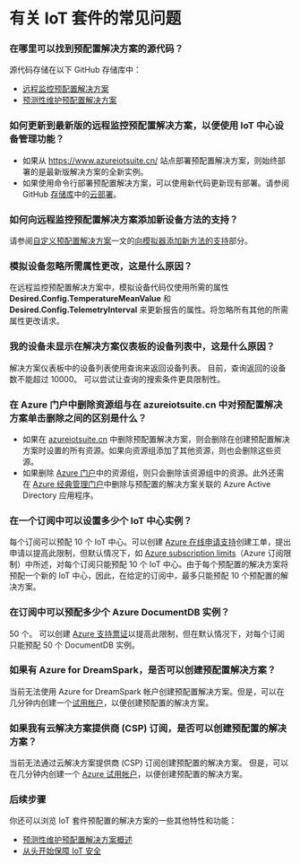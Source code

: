 <properties
    pageTitle="Azure IoT 套件常见问题 | Azure"
    description="有关 IoT 套件的常见问题"
    services=""
    suite="iot-suite"
    documentationcenter=""
    author="dominicbetts"
    manager="timlt"
    editor="" />
<tags
    ms.assetid="cb537749-a8a1-4e53-b3bf-f1b64a38188a"
    ms.service="iot-suite"
    ms.devlang="na"
    ms.topic="article"
    ms.tgt_pltfrm="na"
    ms.workload="na"
    ms.date="05/15/2017"
    wacn.date="06/13/2017"
    ms.author="v-yiso"
    ms.translationtype="Human Translation"
    ms.sourcegitcommit="4a18b6116e37e365e2d4c4e2d144d7588310292e"
    ms.openlocfilehash="a65a3da51532f8102655a85f15630a703d56d769"
    ms.lasthandoff="05/19/2017" />

# <a name="frequently-asked-questions-for-iot-suite"></a>有关 IoT 套件的常见问题

### <a name="where-can-i-find-the-source-code-for-the-preconfigured-solutions"></a>在哪里可以找到预配置解决方案的源代码？
源代码存储在以下 GitHub 存储库中：

 - [远程监控预配置解决方案][lnk-remote-monitoring-github]
 - [预测性维护预配置解决方案][lnk-predictive-maintenance-github]

### <a name="how-do-i-update-to-the-latest-version-of-the-remote-monitoring-preconfigured-solution-that-uses-the-iot-hub-device-management-features"></a>如何更新到最新版的远程监控预配置解决方案，以便使用 IoT 中心设备管理功能？
* 如果从 https://www.azureiotsuite.cn/ 站点部署预配置解决方案，则始终部署的是最新版解决方案的全新实例。
* 如果使用命令行部署预配置解决方案，可以使用新代码更新现有部署。请参阅 GitHub [存储库][lnk-remote-monitoring-github]中的[云部署][lnk-cloud-deployment]。

### <a name="how-can-i-add-support-for-a-new-device-method-to-the-remote-monitoring-preconfigured-solution"></a>如何向远程监控预配置解决方案添加新设备方法的支持？
请参阅[自定义预配置解决方案][lnk-customize]一文的[向模拟器添加新方法的支持][lnk-add-method]部分。

### <a name="the-simulated-device-is-ignoring-my-desired-property-changes-why"></a>模拟设备忽略所需属性更改，这是什么原因？
在远程监控预配置解决方案中，模拟设备代码仅使用所需的属性 **Desired.Config.TemperatureMeanValue** 和 **Desired.Config.TelemetryInterval** 来更新报告的属性。将忽略所有其他的所需属性更改请求。

### <a name="my-device-does-not-appear-in-the-list-of-devices-in-the-solution-dashboard-why"></a>我的设备未显示在解决方案仪表板的设备列表中，这是什么原因？
解决方案仪表板中的设备列表使用查询来返回设备列表。 目前，查询返回的设备数不能超过 10000。 可以尝试让查询的搜索条件更具限制性。

### <a name="whats-the-difference-between-deleting-a-resource-group-in-the-azure-portal-and-clicking-delete-on-a-preconfigured-solution-in-azureiotsuitecom"></a>在 Azure 门户中删除资源组与在 azureiotsuite.cn 中对预配置解决方案单击删除之间的区别是什么？
* 如果在 [azureiotsuite.cn][lnk-azureiotsuite] 中删除预配置解决方案，则会删除在创建预配置解决方案时设置的所有资源。如果向资源组添加了其他资源，则也会删除这些资源。
* 如果删除 [Azure 门户][lnk-azure-portal]中的资源组，则只会删除该资源组中的资源。此外还需在 [Azure 经典管理门户][lnk-classic-portal]中删除与预配置的解决方案关联的 Azure Active Directory 应用程序。

### <a name="how-many-iot-hub-instances-can-i-provision-in-a-subscription"></a>在一个订阅中可以设置多少个 IoT 中心实例？
每个订阅可以预配 10 个 IoT 中心。可以创建 [Azure 在线申请支持](/support/support-ticket-form/?l=zh-cn)创建工单，提出申请以提高此限制，但默认情况下，如 [Azure subscription limits][link-azuresublimits]（Azure 订阅限制）中所述，对每个订阅只能预配 10 个 IoT 中心。由于每个预配置的解决方案将预配一个新的 IoT 中心，因此，在给定的订阅中，最多只能预配 10 个预配置的解决方案。

### <a name="how-many-azure-document-db-instances-can-i-provision-in-a-subscription"></a>在订阅中可以预配多少个 Azure DocumentDB 实例？

50 个。 可以创建 [Azure 支持票证][link-azuresupportticket]以提高此限制，但在默认情况下，对每个订阅只能预配 50 个 DocumentDB 实例。 






### <a name="can-i-create-a-preconfigured-solution-if-i-have-microsoft-azure-for-dreamspark"></a> 如果有 Azure for DreamSpark，是否可以创建预配置解决方案？
当前无法使用 Azure for DreamSpark 帐户创建预配置解决方案。但是，可以在几分钟内创建一个[试用帐户][1rmb-trial]，以便创建预配置的解决方案。

### <a name="can-i-create-a-preconfigured-solution-if-i-have-cloud-solution-provider-csp-subscription"></a>如果我有云解决方案提供商 (CSP) 订阅，是否可以创建预配置的解决方案？
当前无法通过云解决方案提供商 (CSP) 订阅创建预配置的解决方案。 但是，可以在几分钟内创建一个 [Azure 试用帐户][1rmb-trial]，以便创建预配置的解决方案。

### <a name="next-steps"></a>后续步骤
你还可以浏览 IoT 套件预配置的解决方案的一些其他特性和功能：

- [预测性维护预配置解决方案概述][lnk-predictive-overview]
- [从头开始保障 IoT 安全][lnk-security-groundup]

[lnk-predictive-overview]: /documentation/articles/iot-suite-predictive-overview/
[lnk-security-groundup]: /documentation/articles/securing-iot-ground-up/
[link-azuresupportticket]: https://portal.azure.cn/#blade/Microsoft_Azure_Support/HelpAndSupportBlade 
[link-azuresublimits]: /documentation/articles/azure-subscription-service-limits/#iot-hub-limits
[lnk-azure-portal]: https://portal.azure.cn
[lnk-azureiotsuite]: https://www.azureiotsuite.cn/
[lnk-classic-portal]: https://manage.windowsazure.cn
[lnk-remote-monitoring-github]: https://github.com/Azure/azure-iot-remote-monitoring
[1rmb-trial]: /pricing/1rmb-trial
[lnk-delete-aad-tennant]: http://blogs.msdn.com/b/ericgolpe/archive/2015/04/30/walkthrough-of-deleting-an-azure-ad-tenant.aspx
[lnk-cloud-deployment]: https://github.com/Azure/azure-iot-remote-monitoring/blob/master/Docs/cloud-deployment.md
[lnk-add-method]: /documentation/articles/iot-suite-guidance-on-customizing-preconfigured-solutions/#add-support-for-a-new-method-to-the-simulator
[lnk-customize]: /documentation/articles/iot-suite-guidance-on-customizing-preconfigured-solutions/
[lnk-remote-monitoring-github]: https://github.com/Azure/azure-iot-remote-monitoring
[lnk-predictive-maintenance-github]: https://github.com/Azure/azure-iot-predictive-maintenance
